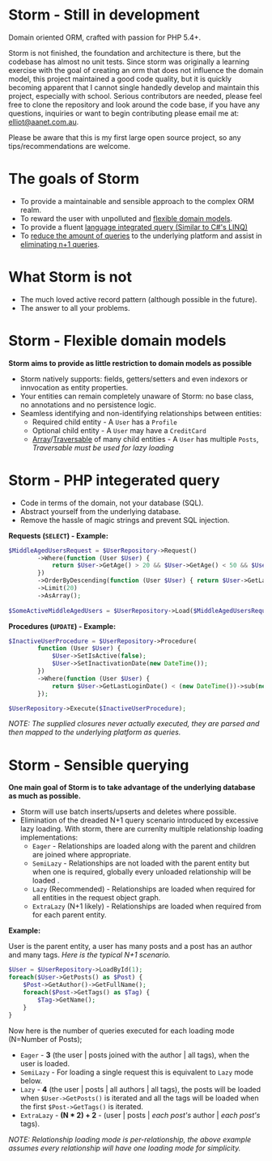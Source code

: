 Storm - Still in development
============================

Domain oriented ORM, crafted with passion for PHP 5.4+.

Storm is not finished, the foundation and architecture is there, but the codebase has almost no unit tests. Since storm was originally a learning exercise with the goal of creating an orm that does not influence the domain model, this project maintained a good code quality, but it is quickly becoming apparent that I cannot single handedly develop and maintain this project, especially with school. Serious contributors are needed, please feel free to clone the repository and look around the code base, if you have any questions, inquiries or want to begin contributing please email me at: [elliot@aanet.com.au](mailto:elliot@aanet.com.au).

Please be aware that this is my first large open source project, so any tips/recommendations are welcome.

The goals of Storm
==================
 - To provide a maintainable and sensible approach to the complex ORM realm.
 - To reward the user with unpolluted and [flexible domain models](#domainmodels).
 - To provide a fluent [language integrated query (Similar to C#'s LINQ)](#phpinq)
 - To [reduce the amount of queries](#queries) to the underlying platform and assist in [eliminating n+1 queries](#queries).

What Storm is not
=================
 - The much loved active record pattern (although possible in the future).
 - The answer to all your problems.

<a name="domainmodels"></a>Storm - Flexible domain models
=========================================================
**Storm aims to provide as little restriction to domain models as possible**
 - Storm natively supports: fields, getters/setters and even indexors or innvocation as entity properties.
 - Your entities can remain completely unaware of Storm: no base class, no annotations and no persistence logic.
 - Seamless identifying and non-identifying relationships between entities:
     - Required child entity - A `User` has a `Profile`
     - Optional child entity - A `User` may have a `CreditCard`
     - [Array](http://php.net/manual/en/language.types.array.php)/[Traversable](http://au1.php.net/manual/en/class.traversable.php) of many child entities - A `User` has multiple `Posts`, *Traversable must be used for lazy loading*
 
<a name="phpinq"></a>Storm - PHP integerated query
==================================================
 - Code in terms of the domain, not your database (SQL).
 - Abstract yourself from the underlying database.
 - Remove the hassle of magic strings and prevent SQL injection.

**Requests (`SELECT`) - Example:**
```php
$MiddleAgedUsersRequest = $UserRepository->Request()
        ->Where(function (User $User) {
            return $User->GetAge() > 20 && $User->GetAge() < 50 && $User->IsActive();
        })
        ->OrderByDescending(function (User $User) { return $User->GetLastLoginDate(); })
        ->Limit(20)
        ->AsArray();
        
$SomeActiveMiddleAgedUsers = $UserRepository->Load($MiddleAgedUsersRequest);
```


**Procedures (`UPDATE`) - Example:**
```php
$InactiveUserProcedure = $UserRepository->Procedure(
        function (User $User) {
            $User->SetIsActive(false);
            $User->SetInactivationDate(new DateTime());
        })
        ->Where(function (User $User) {
            return $User->GetLastLoginDate() < (new DateTime())->sub(new DateInterval('P2Y'));
        }); 

$UserRepository->Execute($InactiveUserProcedure);
```

*NOTE: The supplied closures never actually executed, they are parsed and then mapped to the underlying platform as queries.*


<a name="queries"></a>Storm - Sensible querying
===============================================
**One main goal of Storm is to take advantage of the underlying database as much as possible.**
 - Storm will use batch inserts/upserts and deletes where possible.
 - Elimination of the dreaded N+1 query scenario introduced by excessive lazy loading. With storm, there are currenlty multiple relationship loading implementations:
     - `Eager` - Relationships are loaded along with the parent and children are joined where appropriate.
     - `SemiLazy` - Relationships are not loaded with the parent entity but when one is required, globally every unloaded relationship will be loaded .
     - `Lazy` (Recommended) - Relationships are loaded when required for all entities in the request object graph.
     - `ExtraLazy` (N+1 likely) - Relationships are loaded when required from for each parent entity.



**Example:**

User is the parent entity, a user has many posts and a post has an author and many tags.
*Here is the typical N+1 scenario.*
```php
$User = $UserRepository->LoadById(1);
foreach($User->GetPosts() as $Post) {
    $Post->GetAuthor()->GetFullName();
    foreach($Post->GetTags() as $Tag) {
        $Tag->GetName();
    }
}
```
Now here is the number of queries executed for each loading mode (N=Number of Posts);
 - `Eager` - **3** (the user | posts joined with the author | all tags), when the user is loaded.
 - `SemiLazy` - For loading a single request this is equivalent to `Lazy` mode below.
 - `Lazy` - **4** (the user | posts | all authors | all tags), the posts will be loaded when `$User->GetPosts()` is iterated and all the tags will be loaded when the first `$Post->GetTags()` is iterated.
 - `ExtraLazy` - **(N * 2) + 2** - (user | posts | *each post's* author | *each post's* tags).

*NOTE: Relationship loading mode is per-relationship, the above example assumes every relationship will have one loading mode for simplicity.*
